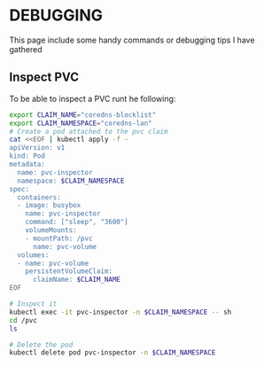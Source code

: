 # DEBUGGING

This page include some handy commands or debugging tips I have gathered


## Inspect PVC

To be able to inspect a PVC runt he following:
```bash
export CLAIM_NAME="coredns-blocklist"
export CLAIM_NAMESPACE="coredns-lan"
# Create a pod attached to the pvc claim
cat <<EOF | kubectl apply -f -
apiVersion: v1
kind: Pod
metadata:
  name: pvc-inspector
  namespace: $CLAIM_NAMESPACE
spec:
  containers:
  - image: busybox
    name: pvc-inspector
    command: ["sleep", "3600"]
    volumeMounts:
    - mountPath: /pvc
      name: pvc-volume
  volumes:
  - name: pvc-volume
    persistentVolumeClaim:
      claimName: $CLAIM_NAME
EOF

# Inspect it
kubectl exec -it pvc-inspector -n $CLAIM_NAMESPACE -- sh
cd /pvc
ls

# Delete the pod
kubectl delete pod pvc-inspector -n $CLAIM_NAMESPACE
```


